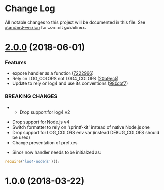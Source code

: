 # Change Log

All notable changes to this project will be documented in this file. See [standard-version](https://github.com/conventional-changelog/standard-version) for commit guidelines.

<a name="2.0.0"></a>
# [2.0.0](https://github.com/medikoo/log4-node/compare/v1.0.0...v2.0.0) (2018-06-01)


### Features

* expose handler as a function ([7222966](https://github.com/medikoo/log4-node/commit/7222966))
* Rely on LOG_COLORS not LOG4_COLORS ([20b9ec5](https://github.com/medikoo/log4-node/commit/20b9ec5))
* Update to rely on log4 and use its conventions ([980cbf7](https://github.com/medikoo/log4-node/commit/980cbf7))


### BREAKING CHANGES

* - Drop support for log4 v2
- Drop support for Node.js v4
- Switch formatter to rely on 'sprintf-kit' instead of native Node.js one
- Drop support for LOG_COLORS env var (instead DEBUG_COLORS should be used)
- Change presentation of prefixes
* Since now handler needs to be initialzed as:

```javascript
require('log4-nodejs')();
```



<a name="1.0.0"></a>
# 1.0.0 (2018-03-22)
